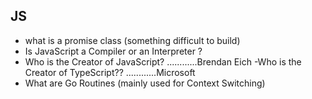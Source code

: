 ## JS

- what is a promise class (something difficult to build)
- Is JavaScript a Compiler or an Interpreter ?
- Who is the Creator of JavaScript? ............Brendan Eich
-Who is the Creator of TypeScript?? ............Microsoft
- What are Go Routines (mainly used for Context Switching)